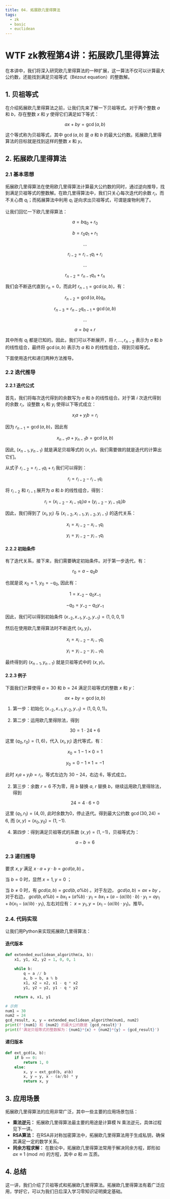 ```yaml
---
title: 04. 拓展欧几里得算法
tags:
  - zk
  - basic
  - euclidean
---
```


# WTF zk教程第4讲：拓展欧几里得算法

在本讲中，我们将深入研究欧几里得算法的一种扩展，这一算法不仅可以计算最大公约数，还能找到满足贝祖等式（Bézout equation）的整数解。

## 1. 贝祖等式

在介绍拓展欧几里得算法之前，让我们先来了解一下贝祖等式。对于两个整数 $a$ 和 $b$，存在整数 $x$ 和 $y$ 使得它们满足如下等式：

$$
ax + by = \gcd(a, b)
$$

这个等式称为贝祖等式，其中 $\gcd(a, b)$ 是 $a$ 和 $b$ 的最大公约数。拓展欧几里得算法的目标就是找到这样的整数 $x$ 和 $y$。

## 2. 拓展欧几里得算法

### 2.1 基本思想

拓展欧几里得算法在使用欧几里得算法计算最大公约数的同时，通过逆向推导，找到满足贝祖等式的整数解。在欧几里得算法中，我们只关心每次迭代的余数 $r_i$，而不关心商 $q_i$；而拓展算法中利用 $q_i$ 逆向求出贝祖等式，可谓是废物利用了。

让我们回忆一下欧几里得算法：

$$
a = bq_0 + r_0
$$

$$
b = r_0q_1 + r_1
$$

$$
...
$$

$$
r_{i-2} = r_{i-1}q_{i} + r_i
$$

$$
...
$$

$$
r_{n-2} = r_{n-1}q_{n} + r_n
$$

我们会不断迭代直到 $r_n = 0$，而此时 $r_{n-1}= \gcd(a,b)$，有：

$$
r_{n-2} = \gcd(a,b) q_{n} 
$$

$$
r_{n-3} = r_{n-2} q_{n-1}  +  \gcd(a,b)
$$

$$
...
$$

$$
a = bq + r
$$

其中所有 $q_i$ 都是已知的。因此，我们可以不断展开，将 $r, ..., r_{n-2}$ 表示为 $a$ 和 $b$ 的线性组合，最终将 $\gcd(a,b)$ 表示为 $a$ 和 $b$ 的线性组合，得到贝祖等式。

下面使用迭代和递归两种方法推导。

### 2.2 迭代推导

#### 2.2.1 迭代公式

首先，我们将每次迭代得到的余数写为 $a$ 和 $b$ 的线性组合。对于第 $i$ 次迭代得到的余数 $r_i$，设整数 $x_i$ 和 $y_i$ 使得以下等式成立：

$$
x_i a + y_i b=r_i
$$

因为 $r_{n-1}=\gcd(a,b)$，因此有 

$$
x_{n-1} a + y_{n-1} b=\gcd(a,b)
$$

因此, $(x_{n-1}, y_{n-1} )$ 就是满足贝祖等式的 $(x,y)$。我们需要做的就是迭代的计算出它们。

从式子 $r_{i-2} = r_{i-1}q_{i} + r_i$ 我们可以得到：

$$
r_i = r_{i-2} - r_{i-1}q_{i}
$$

将 $r_{i-2}$ 和 $r_{i-1}$ 展开为 $a$ 和 $b$ 的线性组合，得到：

$$
r_i = (x_{i-2} - x_{i-1}q_{i}) a + (y_{i-2} - y_{i-1}q_{i}) b
$$

因此，我们得到了 $(x_i, y_i)$ 与 $(x_{i-2},x_{i-1},y_{i-2},y_{i-1})$ 的迭代关系：

$$
x_i = x_{i-2} - x_{i-1}q_{i}
$$

$$
y_i = y_{i-2} - y_{i-1}q_{i}
$$

#### 2.2.2 初始条件

有了迭代关系，接下来，我们需要确定初始条件。对于第一步迭代，有：

$$
r_0 = a - q_0b
$$

也就是说 $x_0 = 1$, $y_0 = -q_0$, 因此有：

$$
1 = x_{-2} -q_0 x_{-1}
$$

$$
-q_0 = y_{-2} -q_0 y_{-1}
$$

因此，我们可以得到初始条件 $(x_{-2}, x_{-1}, y_{-2}, y_{-1}) = (1, 0, 0, 1)$

然后在使用欧几里得算法时不断迭代 $(x_i, y_i)$，

$$
x_i = x_{i-2} - x_{i-1}q_{i}
$$

$$
y_i = y_{i-2} - y_{i-1}q_{i}
$$

最终得到的 $(x_{n-1}, y_{n-1})$ 就是贝祖等式中的 $(x,y)$。

#### 2.2.3 例子

下面我们计算使得 $a=30$ 和 $b=24$ 满足贝祖等式的整数 $x$ 和 $y$：

$$
ax + by = \gcd(a, b)
$$

1. 第一步：初始化 $(x_{-2}, x_{-1}, y_{-2}, y_{-1}) = (1, 0, 0, 1)$。

2. 第二步：运用欧几里得除法，得到 

$$
30 = 1 \cdot 24 + 6
$$

这里 $(q_0, r_0) = (1, 6)$，代入 $(x_i, y_i)$ 迭代等式，有：

$$
x_0 = 1 - 1 \times 0 = 1
$$

$$
y_0 = 0 - 1 \times 1 = -1
$$

此时 $x_i a + y_i b=r_i$，等式左边为 $30-24$，右边 $6$，等式成立。

    

2. 第三步：余数 $r=6$ 不为零，用 $b$ 替换 $a$, $r$ 替换 $b$，继续运用欧几里得除法，得到

  $$
  24 = 4 \cdot 6 + 0
  $$

  这里 $(q_1, r_1) = (4, 0)$, 此时余数为0，停止迭代。得到最大公约数 $\gcd(30,24)=6$, 而 $(x, y) = (x_0, y_0)=(1, -1)$.

4. 第四步：得到满足贝祖等式的系数 $(x, y) =(1, -1)$，贝祖等式为：

  $$
  a - b = 6
  $$

### 2.3 递归推导

要求 $x, y$ 满足 $x\cdot a+y\cdot b=gcd(a, b)$ 。

当 $b = 0$ 时，显然 $x=1, y=0$ ；

当 $b\neq 0$ 时，有 $gcd(a, b)=gcd(b, a\% b)$ 。对于左边， $gcd(a, b)=ax+by$ ，对于右边， $gcd(b, a\% b)=bx_1+(a\% b)\cdot y_1=bx_1+(a-(a//b)\cdot b)\cdot y_1=ay_1+b(x_1-(a//b)\cdot y_1)$, 左右对应有： $x=y_1, y=(x_1-(a//b)\cdot y_1)$。推毕。

### 2.4. 代码实现

让我们用Python来实现拓展欧几里得算法：

#### 迭代版本

```python
def extended_euclidean_algorithm(a, b):
    x1, y1, x2, y2 = 1, 0, 0, 1
    
    while b:
        q = a // b
        a, b = b, a % b
        x1, x2 = x2, x1 - q * x2
        y1, y2 = y2, y1 - q * y2

    return a, x1, y1

# 示例
num1 = 30
num2 = 24
gcd_result, x, y = extended_euclidean_algorithm(num1, num2)
print(f'{num1} 和 {num2} 的最大公约数是 {gcd_result}')
print(f'满足贝祖等式的整数解为：{num1}*{x} + {num2}*{y} = {gcd_result}')
```

#### 递归版本
```python
def ext_gcd(a, b):
    if b == 0:
        return 1, 0
    else:
        x, y = ext_gcd(b, a%b)
        x, y = y, x - (a//b) * y
        return x, y
```

## 3. 应用场景

拓展欧几里得算法的应用非常广泛，其中一些主要的应用场景包括：

- **乘法逆元：** 拓展欧几里得算法最主要的用途是计算模 N 乘法逆元，具体过程见下一讲。
- **RSA算法：** 在RSA非对称加密算法中，拓展欧几里得算法用于生成私钥，确保其满足一定的数学关系。
- **同余方程求解：** 在数论中，拓展欧几里得算法常用于解决同余方程，即形如 $ax \equiv 1 \pmod{m}$ 的方程，其中 $a$ 和 $m$ 互质。

## 4. 总结

这一讲，我们介绍了贝祖等式和拓展欧几里得算法。拓展欧几里得算法有着广泛应用，学好它，可以为我们日后深入学习零知识证明奠定基础。
